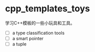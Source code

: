 # cpp_templates_toys

学习C++模板的一些小玩具和工具。

- [ ] a type classification tools
- [ ] a smart pointer
- [ ] a tuple
